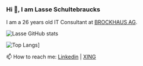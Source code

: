 ### Hi 👋, I am Lasse Schultebraucks

I am a 26 years old IT Consultant at [BROCKHAUS AG](https://www.brockhaus-ag.de/). 

![Lasse GitHub stats](https://github-readme-stats.vercel.app/api?username=lschultebraucks&show_icons=true&theme=dark)

![Top Langs](https://github-readme-stats.vercel.app/api/top-langs/?username=lschultebraucks&hide=jupyter%20notebook&theme=dark)]

📫 How to reach me: [Linkedin](https://www.linkedin.com/in/lasse-schultebraucks-407b54175/) | [XING](https://www.xing.com/profile/Lasse_Schultebraucks/) 
